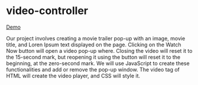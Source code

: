 # video-controller
[Demo](https://praveshnexus.github.io/video-controller/)


Our project involves creating a movie trailer pop-up with an image, movie title, and Loren Ipsum text displayed on the page.
Clicking on the Watch Now button will open a video pop-up where. Closing the video will reset it to the 15-second mark,
but reopening it using the button will reset it to the beginning, at the zero-second mark.
We will use JavaScript to create these functionalities and add or remove the pop-up window.
The video tag of HTML will create the video player, and CSS will style it.
